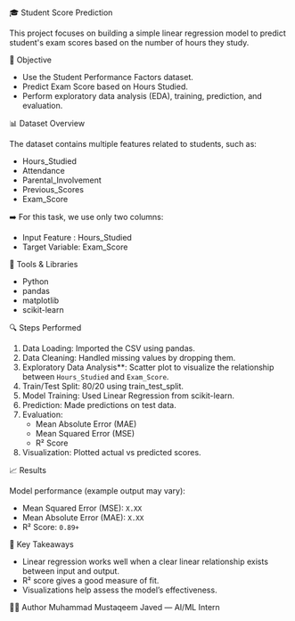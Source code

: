 🎓 Student Score Prediction

This project focuses on building a simple linear regression model to predict student's exam scores based on the number of hours they study.

📌 Objective

- Use the Student Performance Factors dataset.
- Predict Exam Score based on Hours Studied.
- Perform exploratory data analysis (EDA), training, prediction, and evaluation.

📊 Dataset Overview

The dataset contains multiple features related to students, such as:

- Hours_Studied
- Attendance
- Parental_Involvement
- Previous_Scores
- Exam_Score 

➡️ For this task, we use only two columns:
- Input Feature : Hours_Studied
- Target Variable: Exam_Score

🧰 Tools & Libraries

- Python 
- pandas
- matplotlib
- scikit-learn

🔍 Steps Performed

1. Data Loading: Imported the CSV using pandas.
2. Data Cleaning: Handled missing values by dropping them.
3. Exploratory Data Analysis**: Scatter plot to visualize the relationship between `Hours_Studied` and `Exam_Score`.
4. Train/Test Split: 80/20 using train_test_split.
5. Model Training: Used Linear Regression from scikit-learn.
6. Prediction: Made predictions on test data.
7. Evaluation:
   - Mean Absolute Error (MAE)
   - Mean Squared Error (MSE)
   - R² Score
8. Visualization: Plotted actual vs predicted scores.

📈 Results

Model performance (example output may vary):
- Mean Squared Error (MSE): `X.XX`
- Mean Absolute Error (MAE): `X.XX`
- R² Score: `0.89+` 

🧠 Key Takeaways

- Linear regression works well when a clear linear relationship exists between input and output.
- R² score gives a good measure of fit.
- Visualizations help assess the model’s effectiveness.

👨‍💻 Author
Muhammad Mustaqeem Javed — AI/ML Intern  
